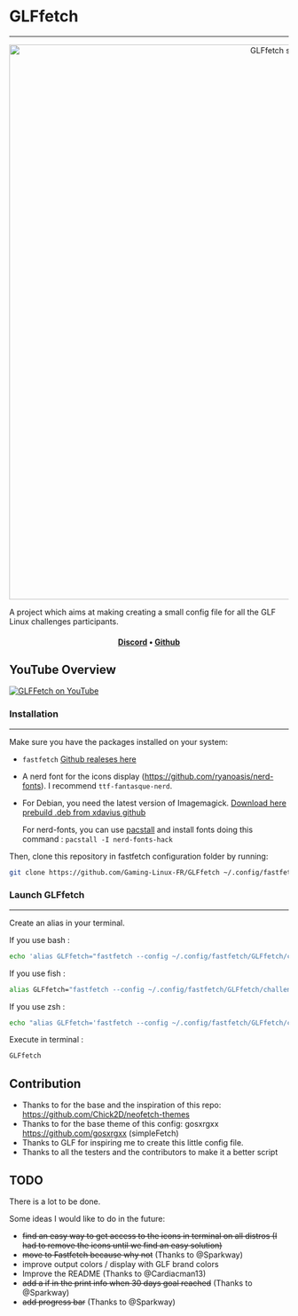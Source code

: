 # GLFfetch

---

<p align="center">
  <img width="1000" src="https://cdn.discordapp.com/attachments/1193995432007839867/1197680491030126712/image.png?ex=65bc25e0&is=65a9b0e0&hm=504e26ef9a4af9ab437df17e443487084fa0c38e70198251afbedad899f0573e&" alt="GLFfetch screenshoot">
</p>

A project which aims at making creating a small config file for all the GLF Linux challenges participants.

<h4 align="center"> 
<a href="https://discord.gg/WCAKxxRA3t">Discord</a> • <a href="https://github.com/Gaming-Linux-FR">Github</a>
</h4>

## YouTube Overview

[![GLFFetch on YouTube](http://img.youtube.com/vi/zEoRNoo0WSQ/0.jpg)](http://www.youtube.com/watch?v=zEoRNoo0WSQ "Discover GLFFetch with A1RM4X")

### Installation 
---

Make sure you have the packages installed on your system:
- `fastfetch`  [Github realeses here](https://github.com/fastfetch-cli/fastfetch/releases)
- A nerd font for the icons display (https://github.com/ryanoasis/nerd-fonts). I recommend ```ttf-fantasque-nerd```.
- For Debian, you need the latest version of Imagemagick. [Download here prebuild .deb from xdavius github](https://github.com/Xdavius/debian-deb-releases/releases/download/PACKAGES/imagemagick_7.1.1-1_amd64.deb)
  
  For nerd-fonts, you can use [pacstall](https://pacstall.dev/) and install fonts doing this command : ```pacstall -I nerd-fonts-hack```

Then, clone this repository in fastfetch configuration folder by running:

```bash
git clone https://github.com/Gaming-Linux-FR/GLFfetch ~/.config/fastfetch/GLFfetch && chmod u+x ~/.config/fastfetch/GLFfetch/scripts/*.sh
```

### Launch GLFfetch
---

Create an alias in your terminal.

If you use bash :

```bash
echo 'alias GLFfetch="fastfetch --config ~/.config/fastfetch/GLFfetch/challenge.jsonc"' >> ~/.bashrc
```

If you use fish :

```bash
alias GLFfetch="fastfetch --config ~/.config/fastfetch/GLFfetch/challenge.jsonc" --save
```

If you use zsh :

```bash
echo "alias GLFfetch='fastfetch --config ~/.config/fastfetch/GLFfetch/challenge.jsonc'" >> ~/.zshrc
```

Execute in terminal :

```bash
GLFfetch
```

Contribution
---

- Thanks to for the base and the inspiration of this repo: https://github.com/Chick2D/neofetch-themes
- Thanks to for the base theme of this config: gosxrgxx https://github.com/gosxrgxx (simpleFetch)
- Thanks to GLF for inspiring me to create this little config file.
- Thanks to all the testers and the contributors to make it a better script


TODO
---

There is a lot to be done.

Some ideas I would like to do in the future:
- ~~find an easy way to get access to the icons in terminal on all distros (I had to remove the icons until we find an easy solution)~~
- ~~move to Fastfetch because why not~~ (Thanks to @Sparkway)
- improve output colors / display with GLF brand colors
- Improve the README (Thanks to @Cardiacman13)
- ~~add a if in the print info when 30 days goal reached~~ (Thanks to @Sparkway)
- ~~add progress bar~~ (Thanks to @Sparkway)
